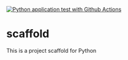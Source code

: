 [![Python application test with Github Actions](https://github.com/toulio/scaffold/actions/workflows/main.yml/badge.svg)](https://github.com/toulio/scaffold/actions/workflows/main.yml)

# scaffold
This is a project scaffold for Python
